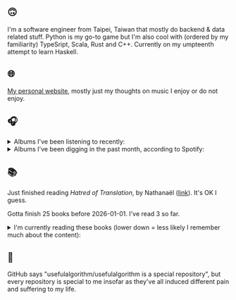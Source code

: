 ## 🙃

I'm a software engineer from Taipei, Taiwan that mostly do backend & data related stuff. Python is my go-to game but I'm also cool with (ordered by my familiarity) TypeSript, Scala, Rust and C++. Currently on my umpteenth attempt to learn Haskell.

## 🌐

[My personal website](https://usefulalgorithm.github.io/), mostly just my thoughts on music I enjoy or do not enjoy.

## 🎧

<details>
<summary>Albums I've been listening to recently:</summary>

- _卵_, by betcover!!
- _How to Rescue Things_, by Bill Orcutt
- _Great Doubt_, by Astrid Sonne
- _Palookaville_, by Serengeti
- _Endlessness_, by Nala Sinephro
- _light decline_, by great area
- _馬_, by betcover!!
- _Wombs And Alien Spirits_, by Ghost Lemurs
- _Discipline_, by Shinichi Atobe

</details>

<details>
<summary>Albums I've been digging in the past month, according to Spotify:</summary>

- _馬_, by betcover!!
- _卵_, by betcover!!
- _Intrinsic Rhythm_, by Perila
- _Seven Reorganisations_, by Beatrice Dillon, Explore Ensemble
- _Endlessness_, by Nala Sinephro
- _Mahōgakkō_, by Hakushi Hasegawa
- _Leave Another Day_, by Milan W.
- _Trellis_, by Lifted
- _sentiment_, by claire rousay
- _Damaged_, by Ghost Dubs
- _Palookaville_, by Serengeti
- _False 02_, by Selfsame
- _forge_, by KMRU
- _Skylla_, by Ruth Goller
- _How to Rescue Things_, by Bill Orcutt
- _Naya_, by Dawuna

</details>

## 📚

Just finished reading _Hatred of Translation_, by Nathanaël ([link](https://hardcover.app/books/hatred-of-translation)). It's OK I guess.

Gotta finish 25 books before 2026-01-01. I've read 3 so far.

<details>
<summary>I'm currently reading these books (lower down = less likely I remember much about the content):</summary>

- _Mona Lisa Overdrive_, by William Gibson ([link](https://hardcover.app/books/mona-lisa-overdrive))
- _Genesis and Trace: Derrida Reading Husserl and Heidegger_, by Paola Marrati, Simon Sparks ([link](https://hardcover.app/books/genesis-and-trace))
- _Philosophical Chemistry: Genealogy of a Scientific Field_, by Manuel DeLanda ([link](https://hardcover.app/books/philosophical-chemistry))
- _Political Categories: Thinking Beyond Concepts_, by Michael Marder ([link](https://hardcover.app/books/political-categories))
- _Regeneration_, by Pat Barker ([link](https://hardcover.app/books/regeneration-1991))
- _K-punk_, by Mark Fisher ([link](https://hardcover.app/books/k-punk-2018))
- _A Biography of Ordinary Man: On Authorities and Minorities_, by François Laruelle, Jessie Hock, and friends ([link](https://hardcover.app/books/a-biography-of-ordinary-man))
- _A Short History of Decay_, by Emil M. Cioran, Richard Howard ([link](https://hardcover.app/books/a-short-history-of-decay))
- _Anti-Oedipus_, by Gilles Deleuze, Félix Guattari, and friends ([link](https://hardcover.app/books/anti-oedipus))
- _A Thousand Plateaus_, by Gilles Deleuze ([link](https://hardcover.app/books/a-thousand-plateaus))

</details>

## 💬

GitHub says "usefulalgorithm/usefulalgorithm is a special repository", but every repository is special to me insofar as they've all induced different pain and suffering to my life.